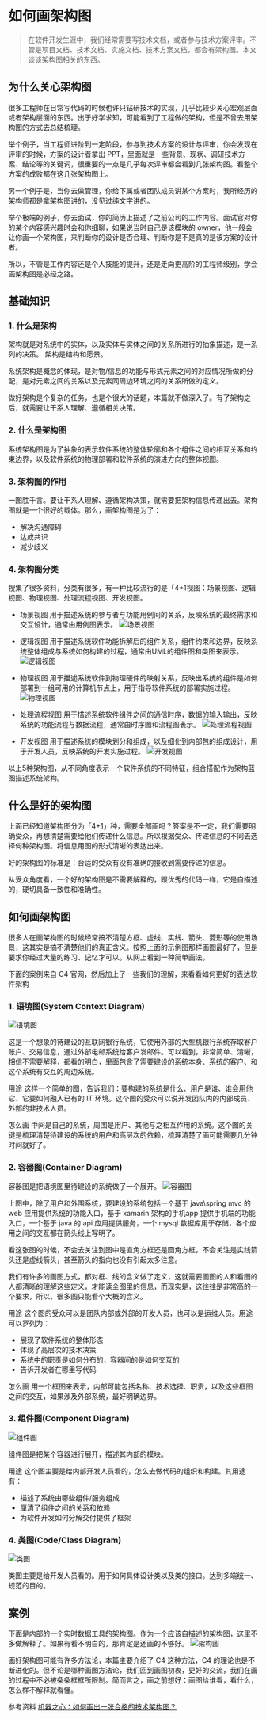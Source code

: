 # 如何画架构图

> 在软件开发生涯中，我们经常需要写技术文档，或者参与技术方案评审。不管是项目文档、技术文档、实施文档、技术方案文档，都会有架构图。本文谈谈架构图相关的东西。




## 为什么关心架构图

很多工程师在日常写代码的时候也许只钻研技术的实现，几乎比较少关心宏观层面或者架构层面的东西。出于好学求知，可能看到了工程做的架构，但是不曾去用架构图的方式去总结梳理。

举个例子，当工程师进阶到一定阶段，参与到技术方案的设计与评审，你会发现在评审的时候，方案的设计者拿出 PPT，里面就是一些背景、现状、调研技术方案、结论等的关键词，很重要的一点是几乎每次评审都会看到几张架构图。看整个方案的成败都在这几张架构图上。

另一个例子是，当你去做管理，你给下属或者团队成员讲某个方案时，我所经历的架构师都是拿架构图讲的，没见过纯文字讲的。

举个极端的例子，你去面试，你的简历上描述了之前公司的工作内容。面试官对你的某个内容感兴趣时会和你细聊，如果说当时自己是该模块的 owner，他一般会让你画一个架构图，来判断你的设计是否合理、判断你是不是真的是该方案的设计者。

所以，不管是工作内容还是个人技能的提升，还是走向更高阶的工程师级别，学会画架构图是必经之路。




## 基础知识
### 1. 什么是架构

架构就是对系统中的实体，以及实体与实体之间的关系所进行的抽象描述，是一系列的决策。
架构是结构和愿景。

系统架构是概念的体现，是对物/信息的功能与形式元素之间的对应情况所做的分配，是对元素之间的关系以及元素同周边环境之间的关系所做的定义。

做好架构是个复杂的任务，也是个很大的话题，本篇就不做深入了。有了架构之后，就需要让干系人理解、遵循相关决策。

### 2. 什么是架构图

系统架构图是为了抽象的表示软件系统的整体轮廓和各个组件之间的相互关系和约束边界，以及软件系统的物理部署和软件系统的演进方向的整体视图。

### 3. 架构图的作用

一图胜千言。要让干系人理解、遵循架构决策，就需要把架构信息传递出去。架构图就是一个很好的载体。那么，画架构图是为了：

- 解决沟通障碍
- 达成共识
- 减少歧义

### 4. 架构图分类

搜集了很多资料，分类有很多，有一种比较流行的是「4+1视图：场景视图、逻辑视图、物理视图、处理流程视图、开发视图。

- 场景视图
    用于描述系统的参与者与功能用例间的关系，反映系统的最终需求和交互设计，通常由用例图表示。
    ![场景视图](https://raw.githubusercontent.com/FantasticLBP/knowledge-kit/master/assets//2020-04-24-ArchDiagram1.jpeg)

- 逻辑视图
    用于描述系统软件功能拆解后的组件关系，组件约束和边界，反映系统整体组成与系统如何构建的过程，通常由UML的组件图和类图来表示。
    ![逻辑视图](https://raw.githubusercontent.com/FantasticLBP/knowledge-kit/master/assets//2020-04-24-ArchDiagram3.jpeg)

- 物理视图
    用于描述系统软件到物理硬件的映射关系，反映出系统的组件是如何部署到一组可用的计算机节点上，用于指导软件系统的部署实施过程。
    ![物理视图](https://raw.githubusercontent.com/FantasticLBP/knowledge-kit/master/assets//2020-04-24-ArchDiagram4.jpeg)

- 处理流程视图
    用于描述系统软件组件之间的通信时序，数据的输入输出，反映系统的功能流程与数据流程，通常由时序图和流程图表示。
    ![处理流程视图](https://raw.githubusercontent.com/FantasticLBP/knowledge-kit/master/assets//2020-04-24-ArchDiagram5.jpeg)

- 开发视图
    用于描述系统的模块划分和组成，以及细化到内部包的组成设计，用于开发人员，反映系统的开发实施过程。
    ![开发视图](https://raw.githubusercontent.com/FantasticLBP/knowledge-kit/master/assets//2020-04-24-ArchDiagram2.jpeg)


以上5种架构图，从不同角度表示一个软件系统的不同特征，组合搭配作为架构蓝图描述系统架构。




## 什么是好的架构图

上面已经知道架构图分为「4+1」种，需要全部画吗？答案是不一定，我们需要明确受众，再想清楚需要给他们传递什么信息。所以根据受众、传递信息的不同去选择何种架构图。将信息用图的形式清晰的表达出来。

好的架构图的标准是：合适的受众有没有准确的接收到需要传递的信息。

从受众角度看，一个好的架构图是不需要解释的，跟优秀的代码一样，它是自描述的，硬切具备一致性和准确性。




## 如何画架构图

很多人在画架构图的时候经常搞不清楚方框、虚线、实线、箭头、菱形等的使用场景，这其实是搞不清楚他们的真正含义。按照上面的示例图那样画图最好了，但是要求你经过大量的练习、记忆才可以。从网上看到一种简单画法。

下面的案例来自 C4 官网，然后加上了一些我们的理解，来看看如何更好的表达软件架构




### 1. 语境图(System Context Diagram)
![语境图](https://raw.githubusercontent.com/FantasticLBP/knowledge-kit/master/assets//2020-04-24-ArchDiagram6.jpeg)

这是一个想象的待建设的互联网银行系统，它使用外部的大型机银行系统存取客户账户、交易信息，通过外部电邮系统给客户发邮件。可以看到，非常简单、清晰，相信不需要解释，都看的明白，里面包含了需要建设的系统本身、系统的客户、和这个系统有交互的周边系统。

用途
这样一个简单的图，告诉我们：要构建的系统是什么、用户是谁、谁会用他它、它要如何融入已有的 IT 环境。这个图的受众可以说开发团队内的内部成员、外部的非技术人员。

怎么画
中间是自己的系统，周围是用户、其他与之相互作用的系统。这个图的关键是梳理清楚待建设的系统的用户和高层次的依赖，梳理清楚了画可能需要几分钟时间就好了。




### 2. 容器图(Container Diagram)
容器图是把语境图里待建设的系统做了一个展开。
![容器图](https://raw.githubusercontent.com/FantasticLBP/knowledge-kit/master/assets//2020-04-24-ArchDiagram7.jpeg)

上图中，除了用户和外围系统，要建设的系统包括一个基于 java\spring mvc 的 web 应用提供系统的功能入口，基于 xamarin 架构的手机app 提供手机端的功能入口，一个基于 java 的 api 应用提供服务，一个 mysql 数据库用于存储，各个应用之间的交互都在箭头线上写明了。

看这张图的时候，不会去关注到图中是直角方框还是圆角方框，不会关注是实线箭头还是虚线箭头，甚至箭头的指向也没有引起太多注意。

我们有许多的画图方式，都对框、线的含义做了定义，这就需要画图的人和看图的人都清晰的理解这些定义，才能读全图里的信息，而现实是，这往往是非常高的一个要求，所以，很多图只能看个大概的含义。

用途
这个图的受众可以是团队内部或外部的开发人员，也可以是运维人员。用途可以罗列为：
- 展现了软件系统的整体形态
- 体现了高层次的技术决策
- 系统中的职责是如何分布的，容器间的是如何交互的
- 告诉开发者在哪里写代码

怎么画
用一个框图来表示，内部可能包括名称、技术选择、职责，以及这些框图之间的交互，如果涉及外部系统，最好明确边界。




### 3. 组件图(Component Diagram)
![组件图](https://raw.githubusercontent.com/FantasticLBP/knowledge-kit/master/assets//2020-04-24-ArchDiagram8.jpeg)

组件图是把某个容器进行展开，描述其内部的模块。

用途
这个图主要是给内部开发人员看的，怎么去做代码的组织和构建。其用途有：
- 描述了系统由哪些组件/服务组成
- 厘清了组件之间的关系和依赖
- 为软件开发如何分解交付提供了框架




### 4. 类图(Code/Class Diagram)
![类图](https://raw.githubusercontent.com/FantasticLBP/knowledge-kit/master/assets//2020-04-24-ArchDiagram9.jpeg)

类图主要是给开发人员看的。用于如何具体设计类以及类的接口。达到多端统一、规范的目的。




## 案例

下面是内部的一个实时数据工具的架构图。作为一个应该自描述的架构图，这里不多做解释了。如果有看不明白的，那肯定是还画的不够好。
![架构图](https://raw.githubusercontent.com/FantasticLBP/knowledge-kit/master/assets//2020-04-24-ArchDiagram10.jpeg)

画好架构图可能有许多方法论，本篇主要介绍了 C4 这种方法，C4 的理论也是不断进化的。但不论是哪种画图方法论，我们回到画图初衷，更好的交流，我们在画的过程中不必被条条框框所限制。简而言之，画之前想好：画图给谁看，看什么，怎么样不解释就看懂。




参考资料
[机器之心：如何画出一张合格的技术架构图？](https://www.jiqizhixin.com/articles/2019-04-11-22?from=synced&keyword=架构图)